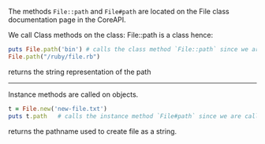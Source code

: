 The methods `File::path` and `File#path` are located on the File class documentation page in the CoreAPI.

We call Class methods on the class: File::path is a class hence:

```ruby
puts File.path('bin') # calls the class method `File::path` since we are calling it on `File`
File.path("/ruby/file.rb")
```
returns the string representation of the path


***
Instance methods are called on objects.

```ruby
t = File.new('new-file.txt')
puts t.path   # calls the instance method `File#path` since we are calling on an object of the File class, `t`
```
returns the pathname used to create file as a string.
